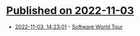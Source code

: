 # [Published on 2022-11-03](index.md)

* [2022-11-03, 14:23:01](https://lobste.rs/s/im4sta/software_world_tour) - [Software World Tour](https://corecursive.com/software-world-tour-with-son-luong-ngoc/)
